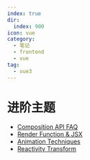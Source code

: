 ```yaml
---
index: true
dir:
  index: 900
icon: vue
category:
  - 笔记
  - frontend
  - vue
tag:
  - vue3
---
```


# 进阶主题

- [Composition API FAQ](./composition-api.md)
- [Render Function & JSX](./render-and-jsx.md)
- [Animation Techniques](./animation.md)
- [Reactivity Transform](./reactivity-transform.md)
